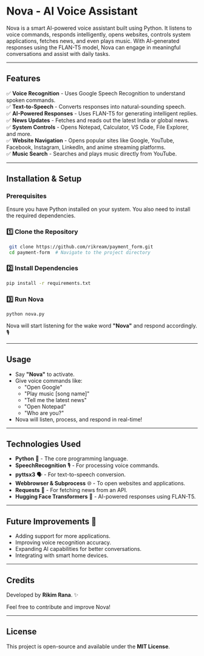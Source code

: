 # Nova - AI Voice Assistant

Nova is a smart AI-powered voice assistant built using Python. It listens to voice commands, responds intelligently, opens websites, controls system applications, fetches news, and even plays music. With AI-generated responses using the FLAN-T5 model, Nova can engage in meaningful conversations and assist with daily tasks.

---

## Features
✅ **Voice Recognition** - Uses Google Speech Recognition to understand spoken commands.  
✅ **Text-to-Speech** - Converts responses into natural-sounding speech.  
✅ **AI-Powered Responses** - Uses FLAN-T5 for generating intelligent replies.  
✅ **News Updates** - Fetches and reads out the latest India or global news.  
✅ **System Controls** - Opens Notepad, Calculator, VS Code, File Explorer, and more.  
✅ **Website Navigation** - Opens popular sites like Google, YouTube, Facebook, Instagram, LinkedIn, and anime streaming platforms.  
✅ **Music Search** - Searches and plays music directly from YouTube.  

---

## Installation & Setup
### Prerequisites
Ensure you have Python installed on your system. You also need to install the required dependencies.

### 1️⃣ Clone the Repository
```sh
 git clone https://github.com/rikream/payment_form.git
 cd payment-form  # Navigate to the project directory
```

### 2️⃣ Install Dependencies
```sh
pip install -r requirements.txt
```

### 3️⃣ Run Nova
```sh
python nova.py
```
Nova will start listening for the wake word **"Nova"** and respond accordingly. 🎙️

---

## Usage
- Say **"Nova"** to activate.
- Give voice commands like:
  - "Open Google"
  - "Play music [song name]"
  - "Tell me the latest news"
  - "Open Notepad"
  - "Who are you?"
- Nova will listen, process, and respond in real-time!

---

## Technologies Used
- **Python** 🐍 - The core programming language.
- **SpeechRecognition** 🎙️ - For processing voice commands.
- **pyttsx3** 🗣️ - For text-to-speech conversion.
- **Webbrowser & Subprocess** 🌐 - To open websites and applications.
- **Requests** 📡 - For fetching news from an API.
- **Hugging Face Transformers** 🤖 - AI-powered responses using FLAN-T5.

---

## Future Improvements 🚀
- Adding support for more applications.
- Improving voice recognition accuracy.
- Expanding AI capabilities for better conversations.
- Integrating with smart home devices.

---

## Credits
Developed by **Rikim Rana**. ✨

Feel free to contribute and improve Nova!

---

## License
This project is open-source and available under the **MIT License**.

